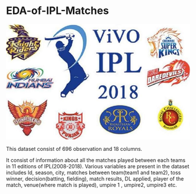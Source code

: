 # EDA-of-IPL-Matches
![image.jpg](Images/ipl.jpg)

This dataset consist of 696 observation and 18 columns.

It consist of information about all the matches played between each teams in 11 editions of IPL(2008-2018). Various variables are present in the dataset includes Id, season, city, matches between team(team1 and team2), toss winner, decision(batting, fielding), match results, DL applied, player of the match, venue(where match is played), umpire 1 , umpire2, umpire3 etc.
